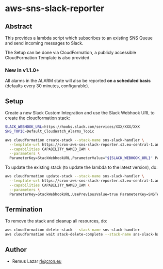 aws-sns-slack-reporter
====

Abstract
----

This provides a lambda script which subscribes to an existing SNS Queue and send incoming messages to Slack.

The Setup can be done via CloudFormation, a publicly accessible CloudFormation Template is also provided.

### New in v1.1.0+

All alarms in the ALARM state will also be reported **on a scheduled basis** (defaults every 30 minutes,
configurable).


Setup
----

Create a new Slack Custom Integration and use the Slack Webhook URL to create the cloudformation stack:

```bash
SLACK_WEBHOOK_URL=https://hooks.slack.com/services/XXX/XXX/XXX
SNS_TOPIC=Default_CloudWatch_Alarms_Topic

aws cloudformation create-stack --stack-name sns-slack-handler \
  --template-url https://cron-aws-sns-slack-reporter.s3.eu-central-1.amazonaws.com/sns-slack-handler.yml \
  --capabilities CAPABILITY_NAMED_IAM \
  --parameters \
  ParameterKey=StackWebhookURL,ParameterValue="${SLACK_WEBHOOK_URL}" ParameterKey=SNSTopic,ParameterValue="${SNS_TOPIC}"
```

To update the existing stack (to update the lambda to the latest version), do:

```bash
aws cloudformation update-stack --stack-name sns-slack-handler \
  --template-url https://cron-aws-sns-slack-reporter.s3.eu-central-1.amazonaws.com/sns-slack-handler.yml \
  --capabilities CAPABILITY_NAMED_IAM \
  --parameters \
  ParameterKey=StackWebhookURL,UsePreviousValue=true ParameterKey=SNSTopic,UsePreviousValue=true
```

Termination
----

To remove the stack and cleanup all resources, do:

```bash
aws cloudformation delete-stack --stack-name sns-slack-handler
aws cloudformation wait stack-delete-complete --stack-name sns-slack-handler
``` 


Author
----

* Remus Lazar <rl@cron.eu>
